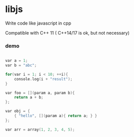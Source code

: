 # libjs
Write code like javascript in cpp

Compatible with C++ 11 ( C++14/17 is ok, but not necessary)

### demo

```C++

var a = 1;
var b = "abc";

for(var i = 1; i < 10; ++i){
    console.log(i + "result");
}

var foo = [](param a, param b){
    return a + b;
};

var obj = {
    { "hello", [](param a){ return a; } }
};

var arr = array(1, 2, 3, 4, 5);

```